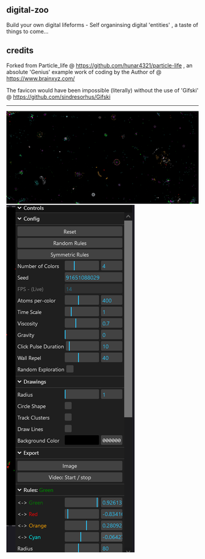 ## digital-zoo

Build your own digital lifeforms - Self organinsing digital 'entities' , a taste of things to come...

## credits

Forked from Particle_life @  https://github.com/hunar4321/particle-life , an absolute 'Genius' example work of coding by the Author of @ https://www.brainxyz.com/

The favicon would have been impossible (literally) without the use of 'Gifski' @  https://github.com/sindresorhus/Gifski
****************************************************************************************************************************************************************************

![digital-zoo](favicon.gif)  ![digital-zoo](control.png) 

 
                                                                                                                                                                                
                                                                                                                                                                                    
                                                                                                                                                                                    
                                                                                                                                                                           
